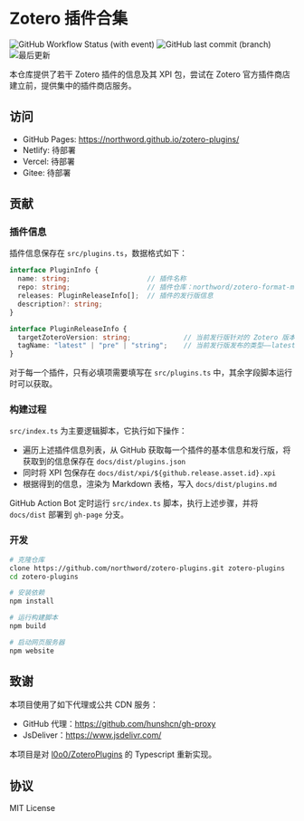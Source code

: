 # Zotero 插件合集

![GitHub Workflow Status (with event)](https://img.shields.io/github/actions/workflow/status/northword/zotero-plugins/main.yml)
![GitHub last commit (branch)](https://img.shields.io/github/last-commit/northword/zotero-plugins/gh-pages)
![最后更新](https://img.shields.io/badge/dynamic/json?url=https%3A%2F%2Fraw.githubusercontent.com%2Fnorthword%2Fzotero-plugins%2Fgh-pages%2Fshields.json&query=%24.lastUpdate&label=%E6%9C%80%E5%90%8E%E6%9B%B4%E6%96%B0)

本仓库提供了若干 Zotero 插件的信息及其 XPI 包，尝试在 Zotero 官方插件商店建立前，提供集中的插件商店服务。

## 访问

- GitHub Pages: <https://northword.github.io/zotero-plugins/>
- Netlify: 待部署
- Vercel: 待部署
- Gitee: 待部署

## 贡献

### 插件信息

插件信息保存在 `src/plugins.ts`，数据格式如下：

```ts
interface PluginInfo {
  name: string;                   // 插件名称
  repo: string;                   // 插件仓库：northword/zotero-format-metadata，前后均无 `/`
  releases: PluginReleaseInfo[];  // 插件的发行版信息
  description?: string;
}

interface PluginReleaseInfo {
  targetZoteroVersion: string;             // 当前发行版针对的 Zotero 版本
  tagName: "latest" | "pre" | "string";    // 当前发行版发布的类型——latest：最新正式发布，pre：最新预发布，string：发布对应的 git.tag_name 
}
```

对于每一个插件，只有必填项需要填写在 `src/plugins.ts` 中，其余字段脚本运行时可以获取。

### 构建过程

`src/index.ts` 为主要逻辑脚本，它执行如下操作：

- 遍历上述插件信息列表，从 GitHub 获取每一个插件的基本信息和发行版，将获取到的信息保存在 `docs/dist/plugins.json`
- 同时将 XPI 包保存在 `docs/dist/xpi/${github.release.asset.id}.xpi`
- 根据得到的信息，渲染为 Markdown 表格，写入 `docs/dist/plugins.md`

GitHub Action Bot 定时运行 `src/index.ts` 脚本，执行上述步骤，并将 `docs/dist` 部署到 `gh-page` 分支。

### 开发

```bash
# 克隆仓库
clone https://github.com/northword/zotero-plugins.git zotero-plugins
cd zotero-plugins

# 安装依赖
npm install

# 运行构建脚本
npm build

# 启动网页服务器
npm website
```

## 致谢

本项目使用了如下代理或公共 CDN 服务：

- GitHub 代理：<https://github.com/hunshcn/gh-proxy>
- JsDeliver：<https://www.jsdelivr.com/>

本项目是对 [l0o0/ZoteroPlugins](https://github.com/l0o0/ZoteroPlugins) 的 Typescript 重新实现。

## 协议

MIT License
